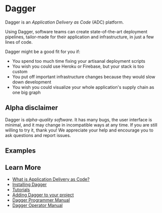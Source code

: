 # Dagger

Dagger is an *Application Delivery as Code* (ADC) platform.


Using Dagger, software teams can create state-of-the-art deployment pipelines, tailor-made for their application and infrastructure, in just a few lines of code.

Dagger might be a good fit for you if:

* You spend too much time fixing your artisanal deployment scripts
* You wish you could use Heroku or Firebase, but your stack is too custom
* You put off important infrastructure changes because they would slow down development
* You wish you could visualize your whole application's supply chain as one big graph

## Alpha disclaimer

Dagger is *alpha-quality software*. It has many bugs, the user interface is minimal, and it may change in incompatible ways at any time. If you are still willing to try it, thank you! We appreciate your help and encourage you to ask questions and report issues.

## Examples


## Learn More

* [What is Application Delivery as Code?](doc/what_is_adc.md)
* [Installing Dagger](doc/install.md)
* [Tutorials](doc/tutorials.md)
* [Adding Dagger to your project](doc/adding_dagger.md)
* [Dagger Programmer Manual](doc/programmer.md)
* [Dagger Operator Manual](doc/operator.md)
